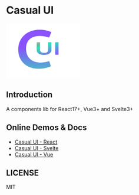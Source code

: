 # Casual UI

<img src="./logo.png" style="width: 200px;" />

## Introduction

A components lib for React17+, Vue3+ and Svelte3+

## Online Demos & Docs

- [Casual UI - React](https://react.casual-ui.site/)
- [Casual UI - Svelte](https://svelte.casual-ui.site/) 
- [Casual UI - Vue](https://vue.casual-ui.site/)

## LICENSE

MIT
